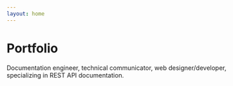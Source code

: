 ```yaml
---
layout: home
---
```

# Portfolio

Documentation engineer, technical communicator, web designer/developer,
specializing in REST API documentation.
